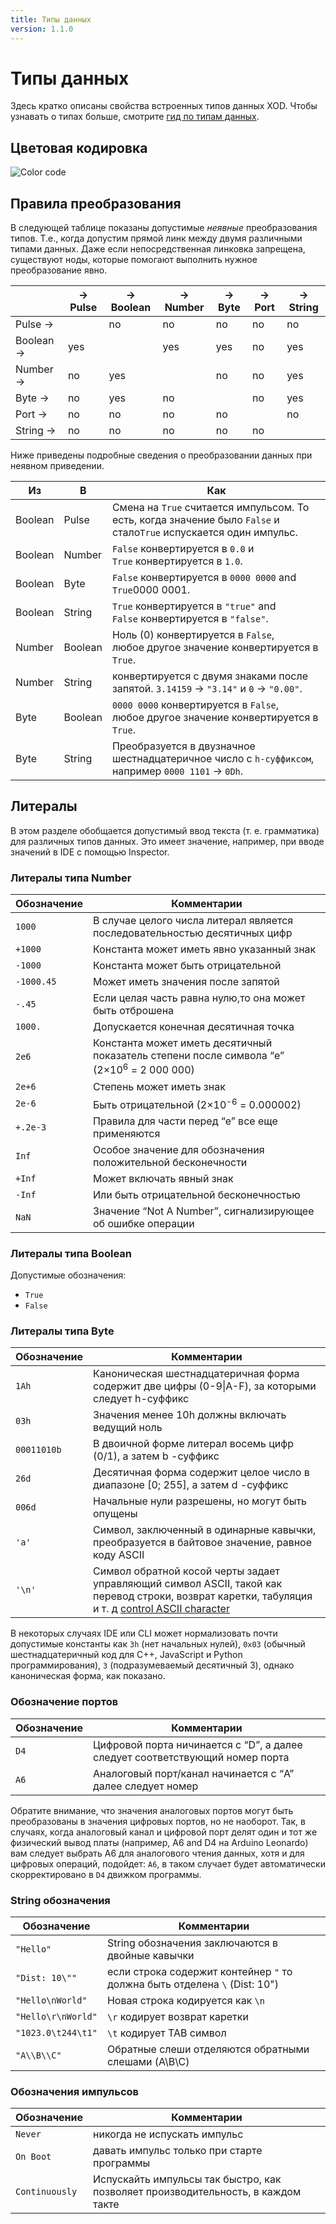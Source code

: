 ```yaml
---
title: Типы данных
version: 1.1.0
---
```


# Типы данных

Здесь кратко описаны свойства встроенных типов данных XOD. Чтобы узнавать
о типах больше, смотрите [гид по типам данных](/docs/guide/data-types/).

## Цветовая кодировка

![Color code](./color-code.patch.png)

## Правила преобразования

В следующей таблице показаны допустимые _неявные_ преобразования типов. 
Т.е., когда допустим прямой линк между двумя различными типами данных.
Даже если непосредственная линковка запрещена, существуют ноды, которые помогают
выполнить нужное преобразование явно.

<table class="ui definition single line table">
  <thead>
    <tr>
      <th></th>
      <th>→ Pulse</th>
      <th>→ Boolean</th>
      <th>→ Number</th>
      <th>→ Byte</th>
      <th>→ Port</th>
      <th>→ String</th>
    </tr>
  </thead>
  <tbody>
    <tr>
      <td>Pulse →</td>
      <td></td>
      <td class="disabled">no</td>
      <td class="disabled">no</td>
      <td class="disabled">no</td>
      <td class="disabled">no</td>
      <td class="disabled">no</td>
    </tr>
    <tr>
      <td>Boolean →</td>
      <td>yes</td>
      <td></td>
      <td>yes</td>
      <td>yes</td>
      <td class="disabled">no</td>
      <td>yes</td>
    </tr>
    <tr>
      <td>Number →</td>
      <td class="disabled">no</td>
      <td>yes</td>
      <td></td>
      <td class="disabled">no</td>
      <td class="disabled">no</td>
      <td>yes</td>
    </tr>
    <tr>
      <td>Byte →</td>
      <td class="disabled">no</td>
      <td>yes</td>
      <td class="disabled">no</td>
      <td></td>
      <td class="disabled">no</td>
      <td>yes</td>
    </tr>
    <tr>
      <td>Port →</td>
      <td class="disabled">no</td>
      <td class="disabled">no</td>
      <td class="disabled">no</td>
      <td class="disabled">no</td>
      <td></td>
      <td class="disabled">no</td>
    </tr>
    <tr>
      <td>String →</td>
      <td class="disabled">no</td>
      <td class="disabled">no</td>
      <td class="disabled">no</td>
      <td class="disabled">no</td>
      <td class="disabled">no</td>
      <td></td>
    </tr>
  </tbody>
</table>

Ниже приведены подробные сведения о преобразовании данных при неявном приведении.

<table class="ui table">
  <thead>
    <tr>
      <th>Из</th>
      <th>В</th>
      <th>Как</th>
    </tr>
  </thead>
  <tbody>
    <tr>
      <td>Boolean</td>
      <td>Pulse</td>
      <td>
          Смена на <code>True</code> считается импульсом. То есть, когда значение было
          <code>False</code> и стало<code>True</code> испускается один импульс.
      </td>
    </tr>
    <tr>
      <td>Boolean</td>
      <td>Number</td>
      <td>
          <code>False</code> конвертируется в <code>0.0</code> и<br/>
          <code>True</code> конвертируется в <code>1.0</code>.
      </td>
    </tr>
    <tr>
      <td>Boolean</td>
      <td>Byte</td>
      <td>
        <code>False</code> конвертируется в  <code>0000 0000</code> and<br/>
        <code>True</code конвертируется в <code>0000 0001</code>.
      </td>
    </tr>
    <tr>
      <td>Boolean</td>
      <td>String</td>
      <td>
        <code>True</code> конвертируется в <code>"true"</code> and<br/>
        <code>False</code> конвертируется в <code>"false"</code>.
      </td>
    </tr>
    <tr>
      <td>Number</td>
      <td>Boolean</td>
      <td>
        Ноль (0) конвертируется в <code>False</code>,<br/>
        любое другое значение конвертируется в <code>True</code>.
      </td>
    </tr>
    <tr>
      <td>Number</td>
      <td>String</td>
      <td>
          конвертируется с двумя знаками после запятой.
          <code>3.14159</code> → <code>"3.14"</code> и
          <code>0</code> → <code>"0.00"</code>.
      </td>
    </tr>
    <tr>
      <td>Byte</td>
      <td>Boolean</td>
      <td>
        <code>0000 0000</code> конвертируется в <code>False</code>,<br/>
        любое другое значение конвертируется в <code>True</code>.
      </td>
    </tr>
    <tr>
      <td>Byte</td>
      <td>String</td>
      <td>
      Преобразуется в двузначное шестнадцатеричное число с <code>h-суффиксом</code>, например
        <code>0000 1101</code> → <code>0Dh</code>.
      </td>
    </tr>
  </tbody>
</table>

## Литералы

В этом разделе обобщается допустимый ввод текста (т. е. грамматика) для различных типов данных. Это имеет значение, например, при вводе значений в IDE с помощью Inspector.

### Литералы типа Number

<table class="ui compact table">
  <thead>
    <tr>
      <th>Обозначение</th>
      <th>Комментарии</th>
    </tr>
  </thead>
  <tbody>
    <tr>
      <td class="right aligned"><code>1000</code></td>
      <td> В случае целого числа литерал является последовательностью десятичных цифр </td>
    </tr>
    <tr>
      <td class="right aligned"><code>+1000</code></td>
      <td>Константа может иметь явно указанный знак</td>
    </tr>
    <tr>
      <td class="right aligned"><code>-1000</code></td>
      <td>Константа может быть отрицательной</td>
    </tr>
    <tr>
      <td class="right aligned"><code>-1000.45</code></td>
      <td>Может иметь значения после запятой</td>
    </tr>
    <tr>
      <td class="right aligned"><code>-.45</code></td>
      <td> Если целая часть равна нулю,то она может быть отброшена </td>
    </tr>
    <tr>
      <td class="right aligned"><code>1000.</code></td>
      <td> Допускается конечная десятичная точка </td>
    </tr>
    <tr>
      <td class="right aligned"><code>2e6</code></td>
      <td>Константа может иметь десятичный показатель степени после символа “e”  (2×10<sup>6</sup> = 2 000 000)</td>
    </tr>
    <tr>
      <td class="right aligned"><code>2e+6</code></td>
      <td>Степень может иметь знак</td>
    </tr>
    <tr>
      <td class="right aligned"><code>2e-6</code></td>
      <td>Быть отрицательной (2×10<sup>-6</sup> = 0.000002)</td>
    </tr>
    <tr>
      <td class="right aligned"><code>+.2e-3</code></td>
      <td> Правила для части перед “e” все еще применяются </td>
    </tr>
    <tr>
      <td class="right aligned"><code>Inf</code></td>
      <td> Особое значение для обозначения положительной бесконечности </td>
    </tr>
    <tr>
      <td class="right aligned"><code>+Inf</code></td>
      <td> Может включать явный знак </td>
    </tr>
    <tr>
      <td class="right aligned"><code>-Inf</code></td>
      <td>Или быть отрицательной бесконечностью</td>
    </tr>
    <tr>
      <td class="right aligned"><code>NaN</code></td>
      <td> Значение “Not A Number”, сигнализирующее об ошибке операции </td>
    </tr>
  </tbody>
</table>

### Литералы типа Boolean

Допустимые обозначения:

- `True`
- `False`

### Литералы типа Byte

<table class="ui compact table">
  <thead>
    <tr>
      <th>Обозначение</th>
      <th>Комментарии</th>
    </tr>
  </thead>
  <tbody>
    <tr>
      <td class="right aligned"><code>1Ah</code></td>
      <td> Каноническая шестнадцатеричная форма содержит две цифры (0-9|A-F), за которыми следует h-суффикс </td>
    </tr>
    <tr>
      <td class="right aligned"><code>03h</code></td>
      <td> Значения менее 10h должны включать ведущий ноль </td>
    </tr>
    <tr>
      <td class="right aligned"><code>00011010b</code></td>
      <td> В двоичной форме литерал восемь цифр (0/1), а затем b -суффикс </td>
    </tr>
    <tr>
      <td class="right aligned"><code>26d</code></td>
      <td> Десятичная форма содержит целое число в диапазоне [0; 255], а затем d -суффикс </td>
    </tr>
    <tr>
      <td class="right aligned"><code>006d</code></td>
      <td> Начальные нули разрешены, но могут быть опущены </td>
    </tr>
    <tr>
      <td class="right aligned"><code>'a'</code></td>
      <td> Символ, заключенный в одинарные кавычки, преобразуется в байтовое значение, равное коду ASCII </td>
    </tr>
    <tr>
      <td class="right aligned"><code>'\n'</code></td>
      <td> Символ обратной косой черты задает управляющий символ ASCII, такой как перевод строки, возврат каретки, табуляция и т. д <a href="https://en.wikipedia.org/wiki/Control_character">control ASCII character</a </td>
    </tr>
  </tbody>
</table>

В некоторых случаях IDE или CLI может нормализовать почти допустимые константы как `3h` (нет начальных нулей), `0x03` (обычный шестнадцатеричный код для C\++, JavaScript и Python
программирования), `3` (подразумеваемый десятичный 3), однако каноническая форма, как показано.
### Обозначение портов

<table class="ui compact table">
  <thead>
    <tr>
      <th>Обозначение</th>
      <th>Комментарии</th>
    </tr>
  </thead>
  <tbody>
    <tr>
      <td class="right aligned"><code>D4</code></td>
      <td>Цифровой порта ничинается с “D”, а далее следует соответствующий номер порта</td>
    </tr>
    <tr>
      <td class="right aligned"><code>A6</code></td>
      <td>Аналоговый порт/канал начинается с “A” далее следует номер</td>
    </tr>
  </tbody>
</table>

Обратите внимание, что значения аналоговых портов могут быть преобразованы в значения цифровых портов, но не наоборот. Так, в случаях, когда аналоговый канал и цифровой порт делят один и тот же физический вывод платы (например, A6 and D4 на Arduino Leonardo) вам следует выбрать A6 для аналогового чтения данных, хотя и для цифровых операций, подойдет: `A6`, в таком случает будет автоматически скорректировано в `D4` движком программы.

### String обозначения

<table class="ui compact table">
  <thead>
    <tr>
      <th>Обозначение</th>
      <th>Комментарии</th>
    </tr>
  </thead>
  <tbody>
    <tr>
      <td><code>"Hello"</code></td>
      <td>String обозначения заключаются в двойные кавычки </td>
    </tr>
    <tr>
      <td class="single line"><code>"Dist: 10\""</code></td>
      <td>если строка содержит контейнер <code>"</code>  то должна быть отделена  <code>\</code> (Dist: 10")</td>
    </tr>
    <tr>
      <td class="single line"><code>"Hello\nWorld"</code></td>
      <td> Новая строка кодируется как <code>\n</code> </td>
    </tr>
    <tr>
      <td class="single line"><code>"Hello\r\nWorld"</code></td>
      <td><code>\r</code> кодирует возврат каретки </td>
    </tr>
    <tr>
      <td class="single line"><code>"1023.0\t244\t1"</code></td>
      <td><code>\t</code> кодирует TAB символ</td>
    </tr>
    <tr>
      <td class="single line"><code>"A\\B\\C"</code></td>
      <td> Обратные слеши отделяются обратными слешами (A\B\C)</td>
    </tr>
  </tbody>
</table>

### Обозначения импульсов

<table class="ui compact table">
  <thead>
    <tr>
      <th>Обозначение</th>
      <th>Комментарии</th>
    </tr>
  </thead>
  <tbody>
    <tr>
      <td><code>Never</code></td>
      <td> никогда не испускать импульс </td>
    </tr>
    <tr>
      <td><code>On Boot</code></td>
      <td>давать импульс только при старте программы</td>
    </tr>
    <tr>
      <td><code>Continuously</code></td>
      <td> Испускайть импульсы так быстро, как позволяет производительность, в каждом такте </td>
    </tr>
  </tbody>
</table>
